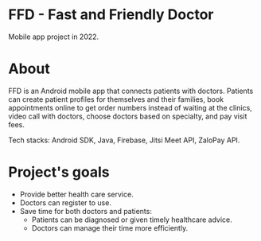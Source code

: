 # FFD - Fast and Friendly Doctor
Mobile app project in 2022.

# About
FFD is an Android mobile app that connects patients with doctors. Patients can create patient profiles for themselves and their families, book appointments online to get order numbers instead of waiting at the clinics, video call with doctors, choose doctors based on specialty, and pay visit fees.

Tech stacks: Android SDK, Java, Firebase, Jitsi Meet API, ZaloPay API.

# Project's goals
* Provide better health care service. 
* Doctors can register to use.
* Save time for both doctors and patients: 
    * Patients can be diagnosed or given timely healthcare advice.
    * Doctors can manage their time more efficiently. 
